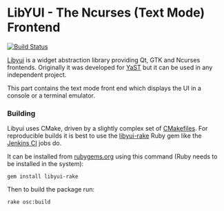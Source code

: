 # LibYUI - The Ncurses (Text Mode) Frontend

[![Build Status](https://travis-ci.org/libyui/libyui-ncurses.svg?branch=master
)](https://travis-ci.org/libyui/libyui-ncurses)


[Libyui](https://github.com/libyui/libyui) is a widget abstraction library
providing Qt, GTK and Ncurses frontends. Originally it was developed for
[YaST](https://yast.github.io/) but it can be used in any independent project.

This part contains the text mode front end which displays the UI in a console
or a terminal emulator.

### Building

Libyui uses CMake, driven by a slightly complex set of
[CMakefiles](https://github.com/libyui/libyui/tree/master/buildtools). For
reproducible builds it is best to use the [libyui-rake](
https://github.com/libyui/libyui-rake) Ruby gem like the [Jenkins CI](
https://ci.opensuse.org/view/libyui/) jobs do.

It can be installed from [rubygems.org](https://rubygems.org/gems/libyui-rake/)
using this command (Ruby needs to be installed in the system):

```
gem install libyui-rake
```

Then to build the package run:

```
rake osc:build
```

